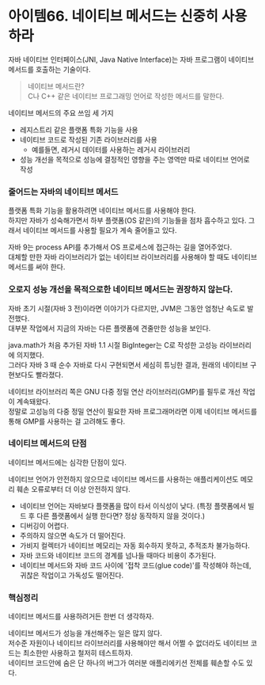 # 아이템66. 네이티브 메서드는 신중히 사용하라

자바 네이티브 인터페이스(JNI, Java Native Interface)는 자바 프로그램이 네이티브 메서드를 호출하는 기술이다.

> 네이티브 메서드란?   
> C나 C++ 같은 네이티브 프로그래밍 언어로 작성한 메서드를 말한다.

네이티브 메서드의 주요 쓰임 세 가지
* 레지스트리 같은 플랫폼 특화 기능을 사용
* 네이티브 코드로 작성된 기존 라이브러리를 사용
  * 예를들면, 레거시 데이터를 사용하는 레거시 라이브러리
* 성능 개선을 목적으로 성능에 결정적인 영향을 주는 영역만 따로 네이티브 언어로 작성

### 줄어드는 자바의 네이티브 메서드

플랫폼 특화 기능을 활용하려면 네이티브 메서드를 사용해야 한다.   
하지만 자바가 성숙해가면서 하부 플랫폼(OS 같은)의 기능들을 점차 흡수하고 있다.
그래서 네이티브 메서드를 사용할 필요가 계속 줄어들고 있다.   

자바 9는 process API를 추가해서 OS 프로세스에 접근하는 길을 열어주었다.   
대체할 만한 자바 라이브러리가 없는 네이티브 라이브러리를 사용해야 할 때도 네이티브 메서드를 써야 한다.

### 오로지 성능 개선을 목적으로한 네이티브 메서드는 권장하지 않는다.

자바 초기 시절(자바 3 전)이라면 이야기가 다르지만, JVM은 그동안 엄청난 속도로 발전했다.   
대부분 작업에서 지금의 자바는 다른 플랫폼에 견줄만한 성능을 보인다.

java.math가 처음 추가된 자바 1.1 시절 BigInteger는 C로 작성한 고성능 라이브러리에 의지했다.   
그러다 자바 3 때 순수 자바로 다시 구현되면서 세심히 튜닝한 결과, 원래의 네이티브 구현보다도 빨라졌다.

네이티브 라이브러리 쪽은 GNU 다중 정밀 연산 라이브러리(GMP)를 필두로 개선 작업이 계속돼왔다.   
정말로 고성능의 다중 정밀 연산이 필요한 자바 프로그래머라면 이제 네이티브 메서드를 통해 GMP를 사용하는 걸 고려해도 좋다.

### 네이티브 메서드의 단점

네이티브 메서드에는 심각한 단점이 있다.

네이티브 언어가 안전하지 않으므로 네이티브 메서드를 사용하는 애플리케이션도 메모리 훼손 오류로부터 더 이상 안전하지 않다.
* 네이티브 언어는 자바보다 플랫폼을 많이 타서 이식성이 낮다. (특정 플랫폼에서 빌드 후 다른 플랫폼에서 실행 한다면? 정상 동작하지 않을 것이다.)
* 디버깅이 어렵다.
* 주의하지 않으면 속도가 더 떨어진다.
* 가비지 컬렉터가 네이티브 메모리는 자동 회수하지 못하고, 추적조차 불가능하다.
* 자바 코드와 네이티브 코드의 경계를 넘나들 때마다 비용이 추가된다.
* 네이티브 메서드와 자바 코드 사이에 '접착 코드(glue code)'를 작성해야 하는데, 귀찮은 작업이고 가독성도 떨어진다.

### 핵심정리

네이티브 메서드를 사용하려거든 한번 더 생각하자.

네이티브 메서드가 성능을 개선해주는 일은 많지 않다.   
저수준 자원이나 네이티브 라이브러리를 사용해야만 해서 어쩔 수 없더라도 네이티브 코드는 최소한만 사용하고 철저히 테스트하자.   
네이티브 코드안에 숨은 단 하나의 버그가 여러분 애플리에키션 전체를 훼손할 수도 있다.
